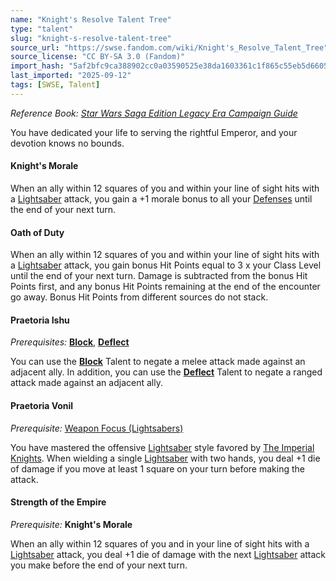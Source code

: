 ```yaml
---
name: "Knight's Resolve Talent Tree"
type: "talent"
slug: "knight-s-resolve-talent-tree"
source_url: "https://swse.fandom.com/wiki/Knight's_Resolve_Talent_Tree"
source_license: "CC BY-SA 3.0 (Fandom)"
import_hash: "5af2bfc9ca388902cc0a03590525e38da1603361c1f865c55eb5d66050f93345"
last_imported: "2025-09-12"
tags: [SWSE, Talent]
---
```

*Reference Book: [Star Wars Saga Edition Legacy Era Campaign Guide](https://swse.fandom.com/wiki/Star_Wars_Saga_Edition_Legacy_Era_Campaign_Guide)*

You have dedicated your life to serving the rightful Emperor, and your devotion knows no bounds.

#### **Knight's Morale**
When an ally within 12 squares of you and within your line of sight hits with a [Lightsaber](https://swse.fandom.com/wiki/Lightsaber) attack, you gain a +1 morale bonus to all your [Defenses](https://swse.fandom.com/wiki/Defenses) until the end of your next turn.

#### **Oath of Duty**
When an ally within 12 squares of you and within your line of sight hits with a [Lightsaber](https://swse.fandom.com/wiki/Lightsaber) attack, you gain bonus Hit Points equal to 3 x your Class Level until the end of your next turn. Damage is subtracted from the bonus Hit Points first, and any bonus Hit Points remaining at the end of the encounter go away. Bonus Hit Points from different sources do not stack.

#### **Praetoria Ishu**
*Prerequisites:* **[Block](https://swse.fandom.com/wiki/Block)**, **[Deflect](https://swse.fandom.com/wiki/Deflect)**

You can use the **[Block](https://swse.fandom.com/wiki/Block)** Talent to negate a melee attack made against an adjacent ally. In addition, you can use the **[Deflect](https://swse.fandom.com/wiki/Deflect)** Talent to negate a ranged attack made against an adjacent ally.

#### **Praetoria Vonil**
*Prerequisite:* [Weapon Focus (Lightsabers)](https://swse.fandom.com/wiki/Weapon_Focus_(Lightsabers))

You have mastered the offensive [Lightsaber](https://swse.fandom.com/wiki/Lightsaber) style favored by [The Imperial Knights](https://swse.fandom.com/wiki/The_Imperial_Knights). When wielding a single [Lightsaber](https://swse.fandom.com/wiki/Lightsaber) with two hands, you deal +1 die of damage if you move at least 1 square on your turn before making the attack.

#### **Strength of the Empire**
*Prerequisite:* **Knight's Morale**

When an ally within 12 squares of you and in your line of sight hits with a [Lightsaber](https://swse.fandom.com/wiki/Lightsaber) attack, you deal +1 die of damage with the next [Lightsaber](https://swse.fandom.com/wiki/Lightsaber) attack you make before the end of your next turn.